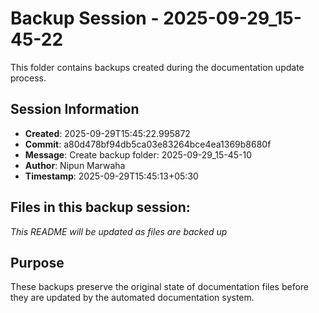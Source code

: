 # Backup Session - 2025-09-29_15-45-22

This folder contains backups created during the documentation update process.

## Session Information
- **Created**: 2025-09-29T15:45:22.995872
- **Commit**: a80d478bf94db5ca03e83264bce4ea1369b8680f
- **Message**: Create backup folder: 2025-09-29_15-45-10
- **Author**: Nipun Marwaha
- **Timestamp**: 2025-09-29T15:45:13+05:30

## Files in this backup session:
*This README will be updated as files are backed up*

## Purpose
These backups preserve the original state of documentation files before they are updated by the automated documentation system.
